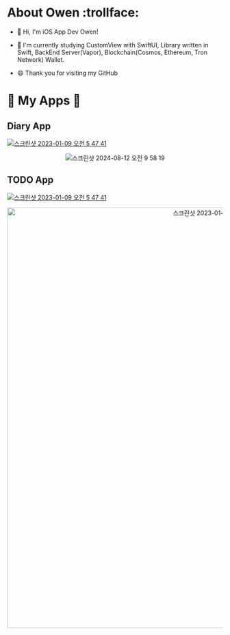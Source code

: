  <!--
<div align="center">
  <img src="https://capsule-render.vercel.app/api?type=soft&color=timeGradient&height=60&section=header&text=About Carki&fontSize=50" />
  </br>
  
  #### 안녕하세요! iOS 앱 개발자 Carki 입니다!.:bow:
 
  #### Hello! I'm iOS App Developer Carki! :bow:
  
  #### :information_desk_person: Studying... 
  <img src="https://img.icons8.com/fluency/48/null/swiftui.png"/> 
  </br>
  <img src="https://img.shields.io/badge/Swift-F05138?style=flat&logo=Swift&logoColor=white"/> 
  <img src="https://img.shields.io/badge/ReactiveX-B7178C?style=flat&logo=ReactiveX&logoColor=white"/>
  </br>
  
  #### :coffee: Hobby & Likes... 
  <img src="https://img.shields.io/badge/Xcode-147EFB?style=flat&logo=Xcode&logoColor=white"/> 
  <img src="https://img.shields.io/badge/Netflix-E50914?style=flat&logo=Netflix&logoColor=white"/> 
  <img src="https://img.shields.io/badge/App Store-0D96F6?style=flat&logo=App Store&logoColor=white"/> 
  <img src="https://img.shields.io/badge/YouTube-FF0000?style=flat&logo=YouTube&logoColor=white"/></br>
  
  #### :cry: Want to learn... 
  <img src="https://img.shields.io/badge/iTerm2-000000?style=flat&logo=iTerm2&logoColor=white"/> 
  <img src="https://img.shields.io/badge/Homebrew-FBB040?style=flat&logo=Homebrew&logoColor=white"/>
  <img src="https://img.shields.io/badge/Markdown-000000?style=flat&logo=Markdown&logoColor=white"/> 
  <img src="https://img.shields.io/badge/Linux-FCC624?style=flat&logo=Linux&logoColor=white"/> 
  <img src="https://img.shields.io/badge/Bash-4EAA25?style=flat&logo=GNU Bash&logoColor=white"/>
  <img src="https://img.shields.io/badge/Shell-FFD500?style=flat&logo=Shell&logoColor=white"/>
  
  
  </br>
  
  ## My :closed_book: Skills :closed_book:
  <img src="https://img.shields.io/badge/Swift-F05138?style=flat&logo=Swift&logoColor=white"/>
  <img src="https://img.shields.io/badge/iOS-000000?style=flat&logo=Apple&logoColor=white"/>
  <img src="https://img.shields.io/badge/Xcode-147EFB?style=flat&logo=Xcode&logoColor=white"/>
  <img src="https://img.shields.io/badge/Figma-F24E1E?style=flat&logo=Figma&logoColor=white"/>
  <img src="https://img.shields.io/badge/Insomnia-4000BF?style=flat&logo=Insomnia&logoColor=white"/>
  <img src="https://img.shields.io/badge/Swagger-85EA2D?style=flat&logo=Swagger&logoColor=white"/>
  <img src="https://img.shields.io/badge/Realm-39477F?style=flat&logo=Realm&logoColor=white"/>
  </br>
  <img src="https://img.shields.io/badge/Confluence-172B4D?style=flat&logo=Confluence&logoColor=white"/>
  <img src="https://img.shields.io/badge/Fastlane-00F200?style=flat&logo=Fastlane&logoColor=white"/>
  <img src="https://img.shields.io/badge/BitRise-683D87?style=flat&logo=BitRise&logoColor=white"/>
  <img src="https://img.shields.io/badge/Slack-4A154B?style=flat&logo=Slack&logoColor=white"/>
  <img src="https://img.shields.io/badge/Git-F05032?style=flat&logo=Git&logoColor=white"/>
  <img src="https://img.shields.io/badge/GitHub-181717?style=flat&logo=GitHub&logoColor=white"/>
  <img src="https://img.shields.io/badge/Firebase-FFCA28?style=flat&logo=Firebase&logoColor=white"/></br>
  </br>
  
 ## My :apple: App :apple:
  
[![스크린샷 2023-01-09 오전 5 47 41](https://user-images.githubusercontent.com/44957712/211218316-c7be8eca-5eb8-4e44-a8f3-4bd4a4ea7600.png)](https://apps.apple.com/kr/app/%EB%8F%84%ED%8A%B8%EA%B0%90%EC%84%B1-%EC%9D%BC%EC%A0%95%EA%B4%80%EB%A6%AC-%EC%95%B1-%EB%89%B4%ED%8A%B8%EB%A1%9C-%ED%88%AC%EB%91%90/id1645004550)
  
<img width="979" alt="스크린샷 2023-01-13 오후 11 02 34" src="https://user-images.githubusercontent.com/44957712/212337927-1ff51dc8-699a-4fb5-9cf8-16ede0d11380.png">
  

</div>
-->
# About Owen :trollface:
- :bow: Hi, I'm iOS App Dev Owen!

- :blue_book: I'm currently studying CustomView with SwiftUI, Library written in Swift, BackEnd Server(Vapor), Blockchain(Cosmos, Ethereum, Tron Network) Wallet.

- :smile: Thank you for visiting my GitHub


# :apple: My Apps :apple:

 <div align="leading">
  
## Diary App
 
</div>

<div align="leading">
 
[![스크린샷 2023-01-09 오전 5 47 41](https://user-images.githubusercontent.com/44957712/211218316-c7be8eca-5eb8-4e44-a8f3-4bd4a4ea7600.png)](https://apps.apple.com/kr/app/%ED%95%98%EC%B2%A0%EC%9D%BC%EA%B8%B0/id6523419099)

</div>

<div align="center">
 
![스크린샷 2024-08-12 오전 9 58 19](https://github.com/user-attachments/assets/ce7664e4-04e5-4aae-873d-6e63677c6956)

</div>

<div align="leading">
 
## TODO App
</div>

<div align="leading">
 
[![스크린샷 2023-01-09 오전 5 47 41](https://user-images.githubusercontent.com/44957712/211218316-c7be8eca-5eb8-4e44-a8f3-4bd4a4ea7600.png)](https://apps.apple.com/kr/app/%EB%8F%84%ED%8A%B8%EA%B0%90%EC%84%B1-%EC%9D%BC%EC%A0%95%EA%B4%80%EB%A6%AC-%EC%95%B1-%EB%89%B4%ED%8A%B8%EB%A1%9C-%ED%88%AC%EB%91%90/id1645004550)
  
<div align="center">
 
<img width="979" alt="스크린샷 2023-01-13 오후 11 02 34" src="https://user-images.githubusercontent.com/44957712/212337927-1ff51dc8-699a-4fb5-9cf8-16ede0d11380.png">
 
 </div>
